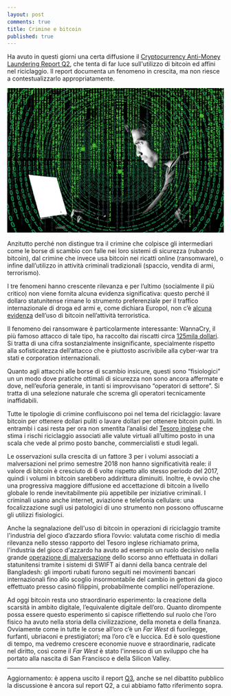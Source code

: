 ```yaml
---
layout: post
comments: true
title: Crimine e bitcoin
published: true
---
```


Ha avuto in questi giorni una certa diffusione il [Cryptocurrency
Anti-Money Laundering Report Q2](https://cdn2.hubspot.net/hubfs/4345106/crypto_aml_report_2018q2.pdf?submissionGuid=cba5b329-4964-431c-92bd-652d70d249d3), che tenta di far luce sull'utilizzo di bitcoin ed affini nel riciclaggio. Il report documenta un fenomeno in crescita, ma non riesce a contestualizzarlo appropriatamente.

![Crimine e bitcoin](/images/bitcoin-crime.jpg)

Anzitutto perché non distingue tra il crimine che colpisce gli intermediari come le borse di scambio con falle nei loro sistemi di sicurezza (rubando bitcoin), dal crimine che invece usa bitcoin nei ricatti online (ransomware), o infine dall’utilizzo in attività criminali tradizionali (spaccio, vendita di armi, terrorismo).

I tre fenomeni hanno crescente rilevanza e per l’ultimo (socialmente il più critico) non viene fornita alcuna evidenza significativa: questo perché il dollaro statunitense rimane lo strumento preferenziale per il traffico internazionale di droga ed armi e, come dichiara Europol, non c’è [alcuna evidenza](<https://speakerdeck.com/nando1970/bitcoin-and-blockchain-technology-an-introduction-1?slide=15>) dell’uso di bitcoin nell’attività terroristica.

Il fenomeno dei ransomware è particolarmente interessante: WannaCry, il più famoso attacco di tale tipo, ha raccolto dai riscatti circa [125mila dollari](https://speakerdeck.com/nando1970/bitcoin-and-blockchain-technology-an-introduction-1?slide=18>). Si tratta di una cifra sostanzialmente insignificante, specialmente rispetto alla sofisticatezza dell’attacco che è piuttosto ascrivibile alla cyber-war tra stati e corporation internazionali.

Quanto agli attacchi alle borse di scambio insicure, questi sono “fisiologici” un un modo dove pratiche ottimali di sicurezza non sono ancora affermate e dove, nell’euforia generale, in tanti si improvvisano “operatori di settore”. Si tratta di una selezione naturale che screma gli operatori tecnicamente inaffidabili.

Tutte le tipologie di crimine confluiscono poi nel tema del riciclaggio: lavare bitcoin per ottenere dollari puliti o lavare dollari per ottenere bitcoin puliti. In entrambi i casi resta per ora non smentita l’analisi del [Tesoro inglese](<https://speakerdeck.com/nando1970/bitcoin-and-blockchain-technology-an-introduction-1?slide=16>) che stima i rischi riciclaggio associati alle valute virtuali all’ultimo posto in una scala che vede al primo posto banche, commercialisti e studi legali.

Le osservazioni sulla crescita di un fattore 3 per i volumi associati a malversazioni nel primo semestre 2018 non hanno significatività reale: il valore di bitcoin è cresciuto di 6 volte rispetto allo stesso periodo del 2017, quindi i volumi in bitcoin sarebbero addirittura diminuiti. Inoltre, è ovvio che una progressiva maggiore diffusione ed accettazione di bitcoin a livello globale lo rende inevitabilmente più appetibile per iniziative criminali. I criminali usano anche internet, aviazione e telefonia cellulare: una focalizzazione sugli usi patologici di uno strumento non possono offuscarne gli utilizzi fisiologici.

Anche la segnalazione dell'uso di bitcoin in operazioni di riciclaggio tramite l'industria del gioco d’azzardo sfiora l’ovvio: valutata come rischio di media rilevanza nello stesso rapporto del Tesoro inglese richiamato prima, l'industria del gioco d'azzardo ha avuto ad esempio un ruolo decisivo nella grande [operazione di malversazione](<https://en.wikipedia.org/wiki/Bangladesh_Bank_robbery>) dello scorso anno effettuata in dollari statunitensi tramite i sistemi di SWIFT ai danni della banca centrale del Bangladesh: gli importi rubati furono seguiti nei movimenti bancari internazionali fino allo scoglio insormontabile del cambio in gettoni da gioco effettuato presso casinò filippini, probabilmente complici nell’operazione.

Ad oggi bitcoin resta uno straordinario esperimento: la creazione della scarsità in ambito digitale, l’equivalente digitale dell’oro. Quanto dirompente possa essere questo esperimento si capisce riflettendo sul ruolo che l’oro fisico ha avuto nella storia della civilizzazione, della moneta e della finanza. Ovviamente come in tutte le corse all’oro c’è un _Far West_ di fuorilegge, furfanti, ubriaconi e prestigiatori; ma l’oro c’è e luccica. Ed è solo questione di tempo, ma vedremo crescere economie nuove e straordinarie, radicate nel diritto, così come il _Far West_ è stato l'innesco di un sviluppo che ha portato alla nascita di San Francisco e della Silicon Valley.

---

Aggiornamento: è appena uscito il report [Q3](https://ciphertrace.com/wp-content/uploads/2018/10/crypto_aml_report_2018q3.pdf), anche se nel dibattito pubblico la discussione è ancora sul report Q2, a cui abbiamo fatto riferimento sopra.
